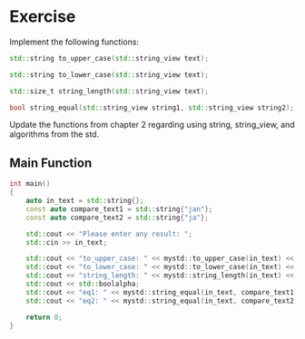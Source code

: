 # Exercise

Implement the following functions:

```cpp
std::string to_upper_case(std::string_view text);

std::string to_lower_case(std::string_view text);

std::size_t string_length(std::string_view text);

bool string_equal(std::string_view string1, std::string_view string2);
```

Update the functions from chapter 2 regarding using string, string_view, and algorithms from the std.

## Main Function

```cpp
int main()
{
    auto in_text = std::string{};
    const auto compare_text1 = std::string{"jan"};
    const auto compare_text2 = std::string{"ja"};

    std::cout << "Please enter any result: ";
    std::cin >> in_text;

    std::cout << "to_upper_case: " << mystd::to_upper_case(in_text) << '\n';
    std::cout << "to_lower_case: " << mystd::to_lower_case(in_text) << '\n';
    std::cout << "string_length: " << mystd::string_length(in_text) << '\n';
    std::cout << std::boolalpha;
    std::cout << "eq1: " << mystd::string_equal(in_text, compare_text1) << '\n';
    std::cout << "eq2: " << mystd::string_equal(in_text, compare_text2) << '\n';

    return 0;
}
```
